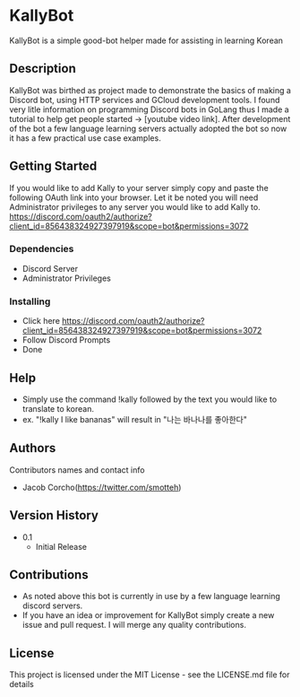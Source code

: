 # KallyBot

KallyBot is a simple good-bot helper made for assisting in learning Korean

## Description

KallyBot was birthed as project made to demonstrate the basics of making a Discord bot, using HTTP services and GCloud
development tools. I found very litle information on programming Discord bots in GoLang thus I made a tutorial to help
get people started -> [youtube video link]. After development of the bot a few language learning servers actually
adopted the bot so now it has a few practical use case examples.

## Getting Started

If you would like to add Kally to your server simply copy and paste the following OAuth link into your browser. Let it
be noted you will need Administrator privileges to any server you would like to add Kally
to. https://discord.com/oauth2/authorize?client_id=856438324927397919&scope=bot&permissions=3072

### Dependencies

* Discord Server
* Administrator Privileges

### Installing

* Click here https://discord.com/oauth2/authorize?client_id=856438324927397919&scope=bot&permissions=3072
* Follow Discord Prompts
* Done

## Help

* Simply use the command !kally followed by the text you would like to translate to korean.
* ex. "!kally I like bananas" will result in "나는 바나나를 좋아한다"

## Authors

Contributors names and contact info

* Jacob Corcho(https://twitter.com/smotteh)

## Version History

* 0.1
    * Initial Release

## Contributions

* As noted above this bot is currently in use by a few language learning discord servers.
* If you have an idea or improvement for KallyBot simply create a new issue and pull request. I will merge any quality
  contributions.

## License

This project is licensed under the MIT License - see the LICENSE.md file for details
